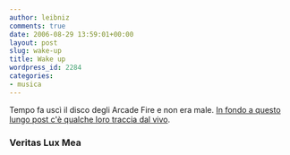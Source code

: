 ```yaml
---
author: leibniz
comments: true
date: 2006-08-29 13:59:01+00:00
layout: post
slug: wake-up
title: Wake up
wordpress_id: 2284
categories:
- musica
---
```


Tempo fa uscì il disco degli Arcade Fire e non era male. [In fondo a questo lungo post c'è qualche loro traccia dal vivo](http://thetruthenlightensme.blogspot.com/2006/08/katrina-video-congress-didnt-want-you.html). 

### Veritas Lux Mea
